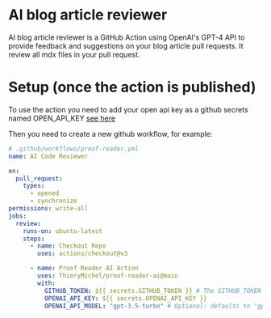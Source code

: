 # AI blog article reviewer

AI blog article reviewer is a GitHub Action using OpenAI's GPT-4 API to provide feedback and suggestions on your blog article pull requests. It review all mdx files in your pull request.

# Setup (once the action is published)

To use the action you need to add your open api key as a github secrets named OPEN_API_KEY [see here](https://docs.github.com/en/actions/security-for-github-actions/security-guides/using-secrets-in-github-actions)

Then you need to create a new github workflow, for example:

```yml
# .github/workflows/proof-reader.yml
name: AI Code Reviewer

on:
  pull_request:
    types:
      - opened
      - synchronize
permissions: write-all
jobs:
  review:
    runs-on: ubuntu-latest
    steps:
      - name: Checkout Repo
        uses: actions/checkout@v3

      - name: Proof Reader AI Action
        uses: ThieryMichel/proof-reader-ai@main
        with:
          GITHUB_TOKEN: ${{ secrets.GITHUB_TOKEN }} # The GITHUB_TOKEN is there by default so you just need to keep it like it is and not necessarily need to add it as secret as it will throw an error. [More Details](https://docs.github.com/en/actions/security-guides/automatic-token-authentication#about-the-github_token-secret)
          OPENAI_API_KEY: ${{ secrets.OPENAI_API_KEY }}
          OPENAI_API_MODEL: "gpt-3.5-turbo" # Optional: defaults to "gpt-4"
```
